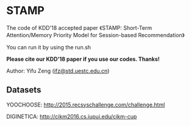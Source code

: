 # STAMP

The code of KDD'18 accepted paper 《STAMP: Short-Term Attention/Memory Priority Model for Session-based Recommendation》

You can run it by using the run.sh

**Please cite our KDD'18 paper if you use our codes. Thanks!**

Author: Yifu Zeng (ifz@std.uestc.edu.cn)

## Datasets

YOOCHOOSE: http://2015.recsyschallenge.com/challenge.html

DIGINETICA: http://cikm2016.cs.iupui.edu/cikm-cup


